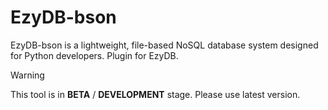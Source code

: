 # EzyDB-bson  
EzyDB-bson is a lightweight, file-based NoSQL database system designed for Python developers. Plugin for EzyDB.

> [!WARNING]  
> This tool is in **BETA** / **DEVELOPMENT** stage. Please use latest version.   
